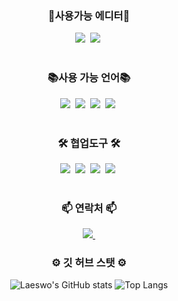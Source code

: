 
<h3 align="center">💾사용가능 에디터💾</h3>
<div align="center">
  <img src="https://img.shields.io/badge/UnReal-000000.svg?style=for-the-badge&logo=unrealengine&logoColor=ffffff" />&nbsp
  <img src="https://img.shields.io/badge/Unity-ffffff.svg?style=for-the-badge&logo=unity&logoColor=000000" />&nbsp
</div>
<br>
<h3 align="center">📚사용 가능 언어📚</h3>
<div align="center">
  <img src="https://img.shields.io/badge/c++-00599C.svg?style=for-the-badge&logo=cplusplus&logoColor=#ffffff" />&nbsp
   <img src="https://img.shields.io/badge/javascript-F7DF1E.svg?style=for-the-badge&logo=javascript&logoColor=20232a" />&nbsp
  <img src="https://img.shields.io/badge/BluePrint-137CBD.svg?style=for-the-badge&logo=blueprint&logoColor=FFFFFFF" />&nbsp
   <img src="https://img.shields.io/badge/C-000000.svg?style=for-the-badge&logo=c&logoColor=FFFFFFF" />&nbsp
</div>

<br>

<h3 align="center">🛠 협업도구 🛠</h3>
<div align="center">
  <img src="https://img.shields.io/badge/git-F05033.svg?style=for-the-badge&logo=git&logoColor=white" />&nbsp
  <img src="https://img.shields.io/badge/github-181717.svg?style=for-the-badge&logo=github&logoColor=white" />&nbsp
  <img src="https://img.shields.io/badge/Notion-F3F3F3.svg?style=for-the-badge&logo=notion&logoColor=black" />&nbsp
    <img src="https://img.shields.io/badge/figma-F24E1E.svg?style=for-the-badge&logo=figma&logoColor=white" />&nbsp
</div>

<br>

<h3 align="center">📫 연락처 📫</h3>
<div align="center">
  <a href="laeswo@gmail.com">
    <img
      src="https://img.shields.io/badge/laeswo@gmail.com-D14836?style=for-the-badge&logo=gmail&logoColor=white"/>&nbsp
  </a>
</div>
<h3 align="center">⚙️ 깃
허브 스탯 ⚙️</h3>
<div align="center">
  
![Laeswo's GitHub stats](https://github-readme-stats.vercel.app/api?username=laeswo&show_icons=true&theme=radical)
![Top Langs](https://github-readme-stats.vercel.app/api/top-langs/?username=laeswo&layout=compact)

</div>

